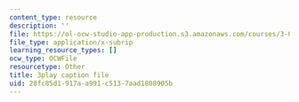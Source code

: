 ```yaml
---
content_type: resource
description: ''
file: https://ol-ocw-studio-app-production.s3.amazonaws.com/courses/3-091-introduction-to-solid-state-chemistry-fall-2018/28fc85d1917aa991c5137aad1808905b_Crut4GvgU6g.srt
file_type: application/x-subrip
learning_resource_types: []
ocw_type: OCWFile
resourcetype: Other
title: 3play caption file
uid: 28fc85d1-917a-a991-c513-7aad1808905b
---
```

